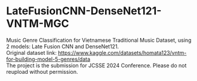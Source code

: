 # LateFusionCNN-DenseNet121-VNTM-MGC
Music Genre Classification for Vietnamese Traditional Music Dataset, using 2 models: Late Fusion CNN and DenseNet121. <br />
Original dataset link: https://www.kaggle.com/datasets/homata123/vntm-for-building-model-5-genres/data <br />
The project is the submission for JCSSE 2024 Conference. Please do not reupload without permission.
